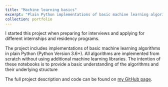 ```yaml
---
title: "Machine learning basics"
excerpt: "Plain Python implementations of basic machine learning algorithms <br/><img src='/images/decision_tree_predictions.png'>"
collection: portfolio
---
```


I started this project when preparing for interviews and applying for different internships and residency programs. 

The project includes implementations of basic machine learning algorithms in plain Python (Python Version 3.6+). All algorithms are implemented from scratch without using additional machine learning libraries. The intention of these notebooks is to provide a basic understanding of the algorithms and their underlying structure

The full project description and code can be found on [my GitHub page](https://github.com/zotroneneis/ml_basics).



